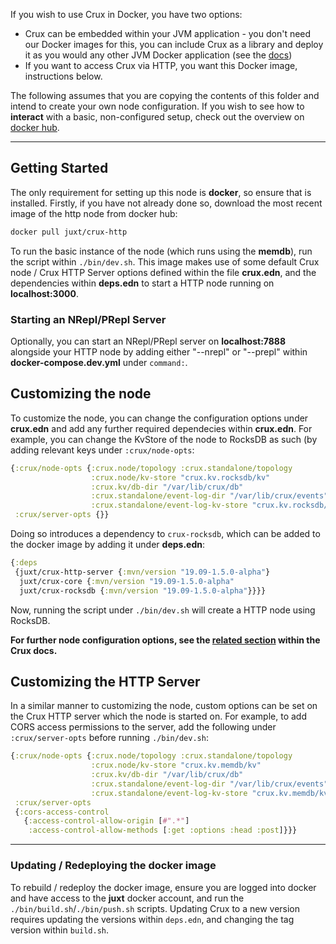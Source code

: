 If you wish to use Crux in Docker, you have two options:
- Crux can be embedded within your JVM application - you don't need our Docker images for this, you can include Crux as a library and deploy it as you would any other JVM Docker application (see the [docs](https://opencrux.com/docs))
- If you want to access Crux via HTTP, you want this Docker image, instructions below.

The following assumes that you are copying the contents of this folder and intend to create your own node configuration. If you wish to see how to **interact** with a basic, non-configured setup, check out the overview on [docker hub](https://hub.docker.com/r/juxt/crux-http).

---
## Getting Started

The only requirement for setting up this node is **docker**, so ensure that is installed. Firstly, if you have not already done so,
download the most recent image of the http node from docker hub:

```bash
docker pull juxt/crux-http
```

To run the basic instance of the node (which runs using the **memdb**), run the script within `./bin/dev.sh`. This image makes use of
some default Crux node / Crux HTTP Server options defined within the file **crux.edn**, and the dependencies within **deps.edn** to
start a HTTP node running on **localhost:3000**.

### Starting an NRepl/PRepl Server

Optionally, you can start an NRepl/PRepl server on **localhost:7888** alongside your HTTP node by adding either "--nrepl" or "--prepl" within **docker-compose.dev.yml** under `command:`.


## Customizing the node

To customize the node, you can change the configuration options under **crux.edn** and add any further required dependecies
within **crux.edn**. For example, you can change the KvStore of the node to RocksDB as such (by adding relevant keys under
`:crux/node-opts`:

```clojure
{:crux/node-opts {:crux.node/topology :crux.standalone/topology
                  :crux.node/kv-store "crux.kv.rocksdb/kv"
                  :crux.kv/db-dir "/var/lib/crux/db"
                  :crux.standalone/event-log-dir "/var/lib/crux/events"
                  :crux.standalone/event-log-kv-store "crux.kv.rocksdb/kv"}
 :crux/server-opts {}}
```

Doing so introduces a dependency to `crux-rocksdb`, which can be added to the docker image by adding it under **deps.edn**:

```clojure
{:deps
 {juxt/crux-http-server {:mvn/version "19.09-1.5.0-alpha"}
  juxt/crux-core {:mvn/version "19.09-1.5.0-alpha"
  juxt/crux-rocksdb {:mvn/version "19.09-1.5.0-alpha"}}}}
```

Now, running the script under `./bin/dev.sh` will create a HTTP node using RocksDB.

**For further node configuration options, see the [related section](https://opencrux.com/docs#configuration) within the Crux docs.**

## Customizing the HTTP Server

In a similar manner to customizing the node, custom options can be set on the Crux HTTP server which the node is started on.
For example, to add CORS access permissions to the server, add the following under `:crux/server-opts` before running `./bin/dev.sh`:

```clojure
{:crux/node-opts {:crux.node/topology :crux.standalone/topology
                  :crux.node/kv-store "crux.kv.memdb/kv"
                  :crux.kv/db-dir "/var/lib/crux/db"
                  :crux.standalone/event-log-dir "/var/lib/crux/events"
                  :crux.standalone/event-log-kv-store "crux.kv.memdb/kv"}
 :crux/server-opts
 {:cors-access-control
   {:access-control-allow-origin [#".*"]
    :access-control-allow-methods [:get :options :head :post]}}}
```

---

### Updating / Redeploying the docker image

To rebuild / redeploy the docker image, ensure you are logged into docker and have access to the **juxt** docker account, and run the `./bin/build.sh`/`./bin/push.sh` scripts. Updating Crux to a new version requires updating the versions within `deps.edn`, and changing the tag version within `build.sh`.
